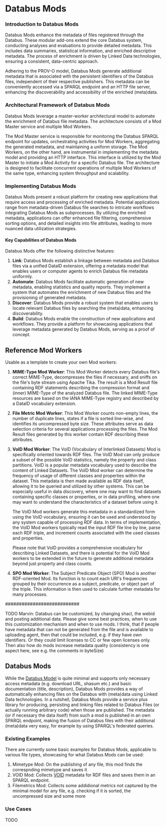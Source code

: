 # Databus Mods

### Introduction to Databus Mods

Databus Mods enhance the metadata of files registered through the Databus. These modular add-ons extend the core Databus system, conducting analyses and evaluations to provide detailed metadata. This includes data summaries, statistical information, and enriched descriptive metadata. The process of enrichment is driven by Linked Data technologies, ensuring a consistent, data-centric approach.

Adhering to the PROV-O model, Databus Mods generate additional metadata that is associated with the persistent identifiers of the Databus files, independent of their respective publishers. This metadata can be conveniently accessed via a SPARQL endpoint and an HTTP file server, enhancing the discoverability and accessibility of the enriched (meta)data. &#x20;

### Architectural Framework of Databus Mods

Databus Mods leverage a master-worker architectural model to automate the enrichment of Databus file metadata. The architecture consists of a Mod Master service and multiple Mod Workers.

The Mod Master service is responsible for monitoring the Databus SPARQL endpoint for updates, orchestrating activities for Mod Workers, aggregating the generated metadata, and maintaining a uniform storage. The Mod Workers, on the other hand, are instrumental in implementing the metadata model and providing an HTTP interface. This interface is utilized by the Mod Master to initiate a Mod Activity for a specific Databus file. The architecture is designed to facilitate concurrent operations of multiple Mod Workers of the same type, enhancing system throughput and scalability.

### Implementing Databus Mods

Databus Mods present a robust platform for creating new applications that require access and processing of enriched metadata. Potential applications range from metadata-driven Databus file searches to intricate workflows integrating Databus Mods as subprocesses. By utilizing the enriched metadata, applications can offer enhanced file filtering, comprehensive sorting options, and detailed insights into file attributes, leading to more nuanced data utilization strategies.

#### Key Capabilities of Databus Mods

Databus Mods offer the following distinctive features:

1. **Link**: Databus Mods establish a linkage between metadata and Databus files via a unified DataID extension, offering a metadata model that enables users or computer agents to enrich Databus file metadata uniformly.
2. **Automate**: Databus Mods facilitate automatic generation of new metadata, enabling statistics and quality reports. They implement a system that automates the enrichment of new Databus files and the provisioning of generated metadata.
3. **Discover**: Databus Mods provide a robust system that enables users to locate relevant Databus files by searching the (meta)data, enhancing discoverability.
4. **Build**: Databus Mods enable the construction of new applications and workflows. They provide a platform for showcasing applications that leverage metadata generated by Databus Mods, serving as a proof of concept.



## Reference Mod Workers

Usable as a template to create your own Mod workers:

1. **MIME-Type Mod Worker**: This Mod Worker detects every Databus file's correct MIME-Type, decompresses the files if necessary, and sniffs on the file's byte stream using Apache Tika. The result is a Mod Result file containing RDF statements describing the compression format and (inner) MIME-Type of the analyzed Databus file. The linked MIME-Type resources are based on the IANA MIME-Type registry and described by a DataID vocabulary extension.
2. **File Metric Mod Worker**: This Mod Worker counts non-empty lines, the number of duplicate lines, states if a file is sorted line-wise, and identifies its uncompressed byte size. These attributes serve as data selection criteria for several applications processing the files. The Mod Result files generated by this worker contain RDF describing these attributes.
3.  **VoID Mod Worker**: The VoID (Vocabulary of Interlinked Datasets) Mod is specifically oriented towards RDF files. The VoID Mod can only produce a subset of the possible VoID statistics, namely the property and class partitions. VoID is a popular metadata vocabulary used to describe the content of Linked Datasets. The VoID Mod worker can determine the frequency of usage of different classes and properties within the dataset. This metadata is then made available as RDF data itself, allowing it to be queried and utilized by other systems. This can be especially useful in data discovery, where one may want to find datasets containing specific classes or properties, or in data profiling, where one may want to understand the characteristics of a dataset before using it.

    The VoID Mod workers generate this metadata in a standardized form using the VoID vocabulary, ensuring it can be used and understood by any system capable of processing RDF data. In terms of implementation, the VoID Mod workers typically read the input RDF file line by line, parse each RDF triple, and increment counts associated with the used classes and properties.

    Please note that VoID provides a comprehensive vocabulary for describing Linked Datasets, and there is potential for the VoID Mod workers to be extended in the future to generate additional metadata beyond just property and class counts.
4. **SPO Mod Worker**: The Subject Predicate Object (SPO) Mod is another RDF-oriented Mod. Its function is to count each URI's frequencies grouped by their occurrence as a subject, predicate, or object part of the triple. This information is then used to calculate further metadata for many processes.

\###########################



TODO Marvin: Databus can be customized, by changing shacl, the webid and posting additional data. Please give some best practices, when to use this customization mechanism and when to use mods. I think, that if people have metadata that can not be generated from the file and is available to uploading agent, then that could be included, e.g. if they have own identifiers. Or they could limit licenses to CC or few open licenses only. Then also how do mods increase metadata quality (consistency is one aspect here, see e.g. the comments in byteSize)

## Databus Mods

While the [Databus Model](model.md) is quite minimal and supports only necessary access metadata (e.g. download URL, shasum etc.) and basic documentation (title, description), Databus Mods provides a way of automatically enhancing files on the Databus with (meta)data using Linked Data technologies. In a nutshell, Databus Mods provide a service plus library for producing, persisting and linking files related to Databus Files (or actually running arbitrary code) when those are published. The metadata (or if necessary the data itself) from such a mod is published in an own SPARQL endpoint, making the fusion of Databus files with their additional (meta)data very easy, for example by using SPARQL's federated queries.

### Existing Examples

There are currently some basic examples for Databus Mods, applicable to various file types, showcasing for what Databus Mods can be used:

1. Mimetype Mod: On the publishing of any file, this mod finds the correspnding mimetype and saves it
2. VOID Mod: Collects [VOID](https://www.w3.org/TR/void/) metadata for RDF files and saves them in an SPARQL endpoint.
3. Filemetrics Mod: Collects some addidional metrics not captured by the minimal model for any file, e.g. checking if it is sorted, the uncompressed size and some more

### Use Cases

TODO
